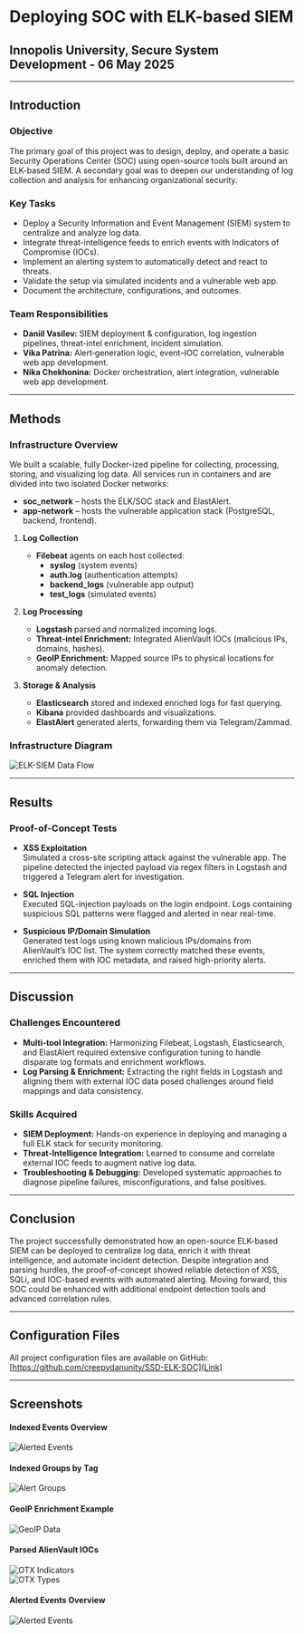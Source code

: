 # Deploying SOC with ELK-based SIEM

## Innopolis University, Secure System Development - 06 May 2025  

---

## Introduction

### Objective
The primary goal of this project was to design, deploy, and operate a basic Security Operations Center (SOC) using open-source tools built around an ELK-based SIEM. A secondary goal was to deepen our understanding of log collection and analysis for enhancing organizational security.

### Key Tasks
- Deploy a Security Information and Event Management (SIEM) system to centralize and analyze log data.  
- Integrate threat-intelligence feeds to enrich events with Indicators of Compromise (IOCs).  
- Implement an alerting system to automatically detect and react to threats.  
- Validate the setup via simulated incidents and a vulnerable web app.  
- Document the architecture, configurations, and outcomes.

### Team Responsibilities
- **Daniil Vasilev:** SIEM deployment & configuration, log ingestion pipelines, threat-intel enrichment, incident simulation.  
- **Vika Patrina:** Alert‐generation logic, event–IOC correlation, vulnerable web app development.  
- **Nika Chekhonina:** Docker orchestration, alert integration, vulnerable web app development.

---

## Methods

### Infrastructure Overview
We built a scalable, fully Docker-ized pipeline for collecting, processing, storing, and visualizing log data. All services run in containers and are divided into two isolated Docker networks:

- **soc_network** – hosts the ELK/SOC stack and ElastAlert.  
- **app-network** – hosts the vulnerable application stack (PostgreSQL, backend, frontend).

1. **Log Collection**  
   - **Filebeat** agents on each host collected:
     - **syslog** (system events)  
     - **auth.log** (authentication attempts)  
     - **backend_logs** (vulnerable app output)  
     - **test_logs** (simulated events)

2. **Log Processing**  
   - **Logstash** parsed and normalized incoming logs.  
   - **Threat-intel Enrichment:** Integrated AlienVault IOCs (malicious IPs, domains, hashes).  
   - **GeoIP Enrichment:** Mapped source IPs to physical locations for anomaly detection.

3. **Storage & Analysis**  
   - **Elasticsearch** stored and indexed enriched logs for fast querying.  
   - **Kibana** provided dashboards and visualizations.  
   - **ElastAlert** generated alerts, forwarding them via Telegram/Zammad.

### Infrastructure Diagram
![ELK-SIEM Data Flow](dq.png)

---

## Results

### Proof-of-Concept Tests
- **XSS Exploitation**  
  Simulated a cross-site scripting attack against the vulnerable app. The pipeline detected the injected payload via regex filters in Logstash and triggered a Telegram alert for investigation.

- **SQL Injection**  
  Executed SQL-injection payloads on the login endpoint. Logs containing suspicious SQL patterns were flagged and alerted in near real-time.

- **Suspicious IP/Domain Simulation**  
  Generated test logs using known malicious IPs/domains from AlienVault’s IOC list. The system correctly matched these events, enriched them with IOC metadata, and raised high-priority alerts.

---

## Discussion

### Challenges Encountered
- **Multi-tool Integration:** Harmonizing Filebeat, Logstash, Elasticsearch, and ElastAlert required extensive configuration tuning to handle disparate log formats and enrichment workflows.  
- **Log Parsing & Enrichment:** Extracting the right fields in Logstash and aligning them with external IOC data posed challenges around field mappings and data consistency.  

### Skills Acquired
- **SIEM Deployment:** Hands-on experience in deploying and managing a full ELK stack for security monitoring.  
- **Threat-Intelligence Integration:** Learned to consume and correlate external IOC feeds to augment native log data.  
- **Troubleshooting & Debugging:** Developed systematic approaches to diagnose pipeline failures, misconfigurations, and false positives.

---

## Conclusion

The project successfully demonstrated how an open-source ELK-based SIEM can be deployed to centralize log data, enrich it with threat intelligence, and automate incident detection. Despite integration and parsing hurdles, the proof-of-concept showed reliable detection of XSS, SQLi, and IOC-based events with automated alerting. Moving forward, this SOC could be enhanced with additional endpoint detection tools and advanced correlation rules.

---

## Configuration Files

All project configuration files are available on GitHub:  
[https://github.com/creepydanunity/SSD-ELK-SOC](Link)

---

## Screenshots

#### Indexed Events Overview  
![Alerted Events](observe.png)

#### Indexed Groups by Tag  
![Alert Groups](alerts_groups.png)

#### GeoIP Enrichment Example  
![GeoIP Data](geo.png)

#### Parsed AlienVault IOCs  
![OTX Indicators](AlientVaultParsed.png)  
![OTX Types](AlienVaultParsed2.png)

#### Alerted Events Overview  
![Alerted Events](observe.png)
